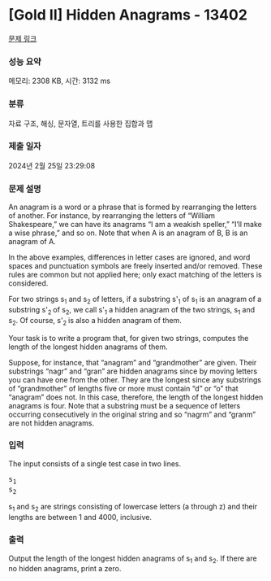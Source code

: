 # [Gold II] Hidden Anagrams - 13402 

[문제 링크](https://www.acmicpc.net/problem/13402) 

### 성능 요약

메모리: 2308 KB, 시간: 3132 ms

### 분류

자료 구조, 해싱, 문자열, 트리를 사용한 집합과 맵

### 제출 일자

2024년 2월 25일 23:29:08

### 문제 설명

<p>An anagram is a word or a phrase that is formed by rearranging the letters of another. For instance, by rearranging the letters of “William Shakespeare,” we can have its anagrams “I am a weakish speller,” “I’ll make a wise phrase,” and so on. Note that when A is an anagram of B, B is an anagram of A.</p>

<p>In the above examples, differences in letter cases are ignored, and word spaces and punctuation symbols are freely inserted and/or removed. These rules are common but not applied here; only exact matching of the letters is considered.</p>

<p>For two strings s<sub>1</sub> and s<sub>2</sub> of letters, if a substring s'<sub>1</sub> of s<sub>1</sub> is an anagram of a substring s'<sub>2 </sub>of s<sub>2</sub>, we call s'<sub>1</sub> a hidden anagram of the two strings, s<sub>1</sub> and s<sub>2</sub>. Of course, s'<sub>2 </sub>is also a hidden anagram of them.</p>

<p>Your task is to write a program that, for given two strings, computes the length of the longest hidden anagrams of them.</p>

<p>Suppose, for instance, that “anagram” and “grandmother” are given. Their substrings “nagr” and “gran” are hidden anagrams since by moving letters you can have one from the other. They are the longest since any substrings of “grandmother” of lengths five or more must contain “d” or “o” that “anagram” does not. In this case, therefore, the length of the longest hidden anagrams is four. Note that a substring must be a sequence of letters occurring consecutively in the original string and so “nagrm” and “granm” are not hidden anagrams.</p>

### 입력 

 <p>The input consists of a single test case in two lines.</p>

<pre>s<sub>1</sub>
s<sub>2</sub></pre>

<p>s<sub>1</sub> and s<sub>2</sub> are strings consisting of lowercase letters (a through z) and their lengths are between 1 and 4000, inclusive.</p>

### 출력 

 <p>Output the length of the longest hidden anagrams of s<sub>1</sub> and s<sub>2</sub>. If there are no hidden anagrams, print a zero.</p>

